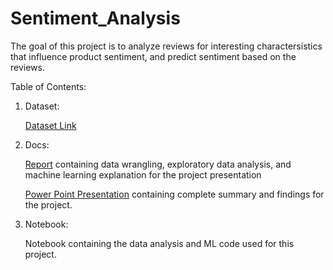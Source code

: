 # Sentiment_Analysis
The goal of this project is to analyze reviews for interesting charactersistics that influence product sentiment, and predict sentiment based on the reviews.

Table of Contents:


1) Dataset:

    [Dataset Link](https://nijianmo.github.io/amazon/index.html)

2) Docs:

   [Report](https://github.com/KetakiN/Sentiment_Analysis/blob/main/AMZ_EDA.docx.pdf) containing data wrangling, exploratory data analysis, and machine learning explanation for the project presentation
   
   [Power Point Presentation](https://github.com/KetakiN/Sentiment_Analysis/blob/main/Sentiment%20Analysis_slides.pptx.pdf) containing complete summary and findings for the project.

3) Notebook:

   Notebook containing the data analysis and ML code used for this project.
